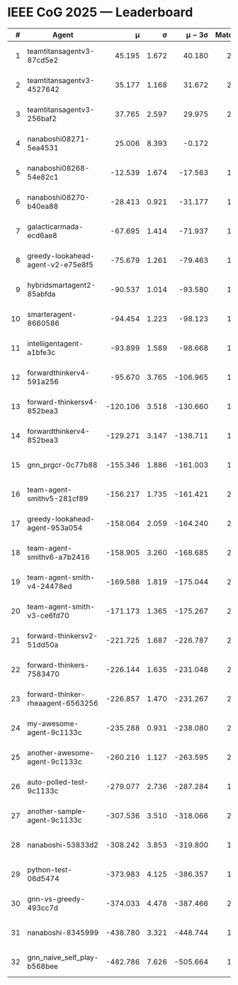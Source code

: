 # IEEE CoG 2025 — Leaderboard

| # | Agent | μ | σ | μ − 3σ | Matches | Updated |
|---:|---|---:|---:|---:|---:|---|
| 1 | teamtitansagentv3-87cd5e2 | 45.195 | 1.672 | 40.180 | 2200 | 2025-08-27 13:14 |
| 2 | teamtitansagentv3-4527642 | 35.177 | 1.168 | 31.672 | 2080 | 2025-08-27 13:14 |
| 3 | teamtitansagentv3-256baf2 | 37.765 | 2.597 | 29.975 | 2080 | 2025-08-27 13:14 |
| 4 | nanaboshi08271-5ea4531 | 25.006 | 8.393 | -0.172 | 500 | 2025-08-27 13:14 |
| 5 | nanaboshi08268-54e82c1 | -12.539 | 1.674 | -17.563 | 1838 | 2025-08-27 13:14 |
| 6 | nanaboshi08270-b40ea88 | -28.413 | 0.921 | -31.177 | 1098 | 2025-08-27 13:14 |
| 7 | galacticarmada-ecd6ae8 | -67.695 | 1.414 | -71.937 | 1960 | 2025-08-27 13:14 |
| 8 | greedy-lookahead-agent-v2-e75e8f5 | -75.679 | 1.261 | -79.463 | 1918 | 2025-08-27 13:14 |
| 9 | hybridsmartagent2-85abfda | -90.537 | 1.014 | -93.580 | 1758 | 2025-08-27 13:14 |
| 10 | smarteragent-8660586 | -94.454 | 1.223 | -98.123 | 1778 | 2025-08-27 13:14 |
| 11 | intelligentagent-a1bfe3c | -93.899 | 1.589 | -98.668 | 1944 | 2025-08-27 13:14 |
| 12 | forwardthinkerv4-591a256 | -95.670 | 3.765 | -106.965 | 1866 | 2025-08-27 13:14 |
| 13 | forward-thinkersv4-852bea3 | -120.106 | 3.518 | -130.660 | 1998 | 2025-08-27 13:14 |
| 14 | forwardthinkerv4-852bea3 | -129.271 | 3.147 | -138.711 | 1664 | 2025-08-27 13:14 |
| 15 | gnn_prgcr-0c77b88 | -155.346 | 1.886 | -161.003 | 1780 | 2025-08-27 13:14 |
| 16 | team-agent-smithv5-281cf89 | -156.217 | 1.735 | -161.421 | 2200 | 2025-08-27 13:14 |
| 17 | greedy-lookahead-agent-953a054 | -158.064 | 2.059 | -164.240 | 2058 | 2025-08-27 13:14 |
| 18 | team-agent-smithv6-a7b2416 | -158.905 | 3.260 | -168.685 | 2520 | 2025-08-27 13:14 |
| 19 | team-agent-smith-v4-24478ed | -169.588 | 1.819 | -175.044 | 2120 | 2025-08-27 13:14 |
| 20 | team-agent-smith-v3-ce6fd70 | -171.173 | 1.365 | -175.267 | 2160 | 2025-08-27 13:14 |
| 21 | forward-thinkersv2-51dd50a | -221.725 | 1.687 | -226.787 | 2408 | 2025-08-27 13:14 |
| 22 | forward-thinkers-7583470 | -226.144 | 1.635 | -231.048 | 2180 | 2025-08-27 13:14 |
| 23 | forward-thinker-rheaagent-6563256 | -226.857 | 1.470 | -231.267 | 2368 | 2025-08-27 13:14 |
| 24 | my-awesome-agent-9c1133c | -235.288 | 0.931 | -238.080 | 2760 | 2025-08-27 13:14 |
| 25 | another-awesome-agent-9c1133c | -260.216 | 1.127 | -263.595 | 2360 | 2025-08-27 13:14 |
| 26 | auto-polled-test-9c1133c | -279.077 | 2.736 | -287.284 | 1740 | 2025-08-27 13:14 |
| 27 | another-sample-agent-9c1133c | -307.536 | 3.510 | -318.066 | 2360 | 2025-08-27 13:14 |
| 28 | nanaboshi-53833d2 | -308.242 | 3.853 | -319.800 | 1800 | 2025-08-27 13:14 |
| 29 | python-test-06d5474 | -373.983 | 4.125 | -386.357 | 1970 | 2025-08-27 13:14 |
| 30 | gnn-vs-greedy-493cc7d | -374.033 | 4.478 | -387.466 | 2020 | 2025-08-27 13:14 |
| 31 | nanaboshi-8345999 | -438.780 | 3.321 | -448.744 | 1990 | 2025-08-27 13:14 |
| 32 | gnn_naive_self_play-b568bee | -482.786 | 7.626 | -505.664 | 1620 | 2025-08-27 13:14 |
